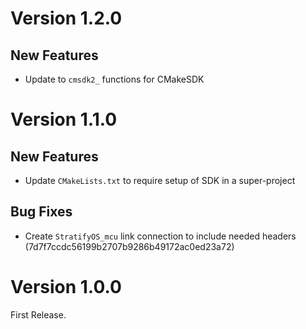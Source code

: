 # Version 1.2.0

## New Features

- Update to `cmsdk2_` functions for CMakeSDK

# Version 1.1.0

## New Features

- Update `CMakeLists.txt` to require setup of SDK in a super-project

## Bug Fixes

- Create `StratifyOS_mcu` link connection to include needed headers (7d7f7ccdc56199b2707b9286b49172ac0ed23a72)

# Version 1.0.0

First Release.

